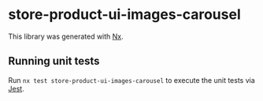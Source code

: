 # store-product-ui-images-carousel

This library was generated with [Nx](https://nx.dev).

## Running unit tests

Run `nx test store-product-ui-images-carousel` to execute the unit tests via [Jest](https://jestjs.io).
